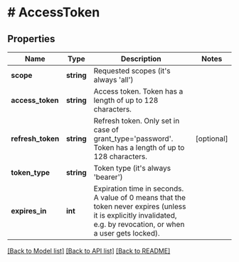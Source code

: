 # # AccessToken

## Properties

Name | Type | Description | Notes
------------ | ------------- | ------------- | -------------
**scope** | **string** | Requested scopes (it&#39;s always &#39;all&#39;) |
**access_token** | **string** | Access token. Token has a length of up to 128 characters. |
**refresh_token** | **string** | Refresh token. Only set in case of grant_type&#x3D;&#39;password&#39;. Token has a length of up to 128 characters. | [optional]
**token_type** | **string** | Token type (it&#39;s always &#39;bearer&#39;) |
**expires_in** | **int** | Expiration time in seconds. A value of 0 means that the token never expires (unless it is explicitly invalidated, e.g. by revocation, or when a user gets locked). |

[[Back to Model list]](../../README.md#models) [[Back to API list]](../../README.md#endpoints) [[Back to README]](../../README.md)
